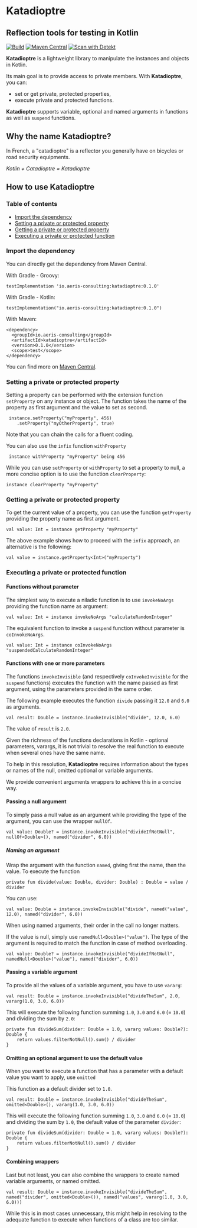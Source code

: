 # Katadioptre

## Reflection tools for testing in Kotlin

[![Build](https://github.com/aeris-consulting/katadioptre/actions/workflows/gradle-master.yml/badge.svg)](https://github.com/aeris-consulting/katadioptre/actions/workflows/gradle-master.yml)
[![Maven Central](https://img.shields.io/maven-central/v/io.aeris-consulting/katadioptre.svg?label=Maven%20Central)](https://search.maven.org/search?q=g:%22io.aeris-consulting%22%20AND%20a:%22katadioptre%22)
[![Scan with Detekt](https://github.com/aeris-consulting/katadioptre/actions/workflows/detekt-analysis.yml/badge.svg)](https://github.com/aeris-consulting/katadioptre/actions/workflows/detekt-analysis.yml)

**Katadioptre** is a lightweight library to manipulate the instances and objects in Kotlin.

Its main goal is to provide access to private members. With **Katadioptre**, you can:

* set or get private, protected properties,
* execute private and protected functions.

**Katadioptre** supports variable, optional and named arguments in functions as well as `suspend` functions.

## Why the name Katadioptre?

In French, a "catadioptre" is a reflector you generally have on bicycles or road security equipments.

_Kotlin + Catadioptre = Katadioptre_

## How to use Katadioptre

### Table of contents

* [Import the dependency](#import-the-dependency)
* [Setting a private or protected property](#setting-a-private-or-protected-property)
* [Getting a private or protected property](#getting-a-private-or-protected-property)
* [Executing a private or protected function](#executing-a-private-or-protected-function)

### Import the dependency

You can directly get the dependency from Maven Central.

With Gradle - Groovy:
```
testImplementation 'io.aeris-consulting:katadioptre:0.1.0'
```
With Gradle - Kotlin:
```
testImplementation("io.aeris-consulting:katadioptre:0.1.0")
```

With Maven:
```
<dependency>
  <groupId>io.aeris-consulting</groupId>
  <artifactId>katadioptre</artifactId>
  <version>0.1.0</version>
  <scope>test</scope>
</dependency>
```

You can find more on [Maven Central](https://search.maven.org/artifact/io.aeris-consulting/katadioptre).

### Setting a private or protected property

Setting a property can be performed with the extension function `setProperty` on any instance or object.
The function takes the name of the property as first argument and the value to set as second.
```
 instance.setProperty("myProperty", 456)
    .setProperty("myOtherProperty", true)
```
Note that you can chain the calls for a fluent coding.

You can also use the `infix` function `withProperty`
```
 instance withProperty "myProperty" being 456
```

While you can use `setProperty` or `withProperty` to set a property to null, a more concise option is to use the function
`clearProperty`:
```
instance clearProperty "myProperty"
```

### Getting a private or protected property

To get the current value of a property, you can use the function `getProperty` providing the property name as first argument.
```
val value: Int = instance getProperty "myProperty"
```
The above example shows how to proceed with the `infix` approach, an alternative is the following:
```
val value = instance.getProperty<Int>("myProperty")
```

### Executing a private or protected function

#### Functions without parameter
The simplest way to execute a niladic function is to use `invokeNoArgs` providing the function name as argument:

```
val value: Int = instance invokeNoArgs "calculateRandomInteger"
```

The equivalent function to invoke a `suspend` function without parameter is `coInvokeNoArgs`.

```
val value: Int = instance coInvokeNoArgs "suspendedCalculateRandomInteger"
```

#### Functions with one or more parameters

The functions `invokeInvisible` (and respectively `coInvokeInvisible` for the `suspend` functions) executes
the function with the name passed as first argument, using the parameters provided in the same order.

The following example executes the function `divide` passing it `12.0` and `6.0` as arguments.
```
val result: Double = instance.invokeInvisible("divide", 12.0, 6.0)
```
The value of `result` is `2.0`.

Given the richness of the functions declarations in Kotlin - optional parameters, varargs, it is not trivial to resolve the real function to execute when several ones have the same name.

To help in this resolution, **Katadioptre** requires information about the types or names of the null, omitted optional or variable arguments.

We provide convenient arguments wrappers to achieve this in a concise way.

#### Passing a null argument

To simply pass a null value as an argument while providing the type of the argument, you can use the wrapper `nullOf`.

```
val value: Double? = instance.invokeInvisible("divideIfNotNull", nullOf<Double>(), named("divider", 6.0))
```

##### Naming an argument
Wrap the argument with the function `named`, giving first the name, then the value.
To execute the function
```
private fun divide(value: Double, divider: Double) : Double = value / divider
```
You can use:
```
val value: Double = instance.invokeInvisible("divide", named("value", 12.0), named("divider", 6.0))
```
When using named arguments, their order in the call no longer matters.

If the value is null, simply use `namedNull<Double>("value")`. The type of the argument is required to match the function in case of method overloading.

```
val value: Double? = instance.invokeInvisible("divideIfNotNull", namedNull<Double>("value"), named("divider", 6.0))
```

#### Passing a variable argument

To provide all the values of a variable argument, you have to use `vararg`:
```
val result: Double = instance.invokeInvisible("divideTheSum", 2.0, vararg(1.0, 3.0, 6.0))
```
This will execute the following function summing `1.0`, `3.0` and `6.0` (= `10.0`) and dividing the sum by `2.0`:
```
private fun divideSum(divider: Double = 1.0, vararg values: Double?): Double {
    return values.filterNotNull().sum() / divider
}
```

#### Omitting an optional argument to use the default value

When you want to execute a function that has a parameter with a default value you want to apply, use `omitted`

This function as a default divider set to `1.0`.
```
val result: Double = instance.invokeInvisible("divideTheSum", omitted<Double>(), vararg(1.0, 3.0, 6.0))
```
This will execute the following function summing `1.0`, `3.0` and `6.0` (= `10.0`) and dividing the sum by `1.0`, the default value of 
the parameter `divider`:
```
private fun divideSum(divider: Double = 1.0, vararg values: Double?): Double {
    return values.filterNotNull().sum() / divider
}
```

#### Combining wrappers

Last but not least, you can also combine the wrappers to create named variable arguments, or named omitted.
```
val result: Double = instance.invokeInvisible("divideTheSum", named("divider", omitted<Double>()), named("values", vararg(1.0, 3.0, 6.0)))
```

While this is in most cases unnecessary, this might help in resolving to the adequate function to execute when functions of a class are too similar.
